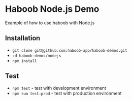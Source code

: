 # Haboob Node.js Demo
Example of how to use haboob with Node.js

## Installation

* `git clone git@github.com:haboob-app/haboob-demos.git`
* `cd haboob-demos/nodejs`
* `npm install`

## Test

* `npm test` - test with development environment
* `npm run test:prod` - test with production environment

